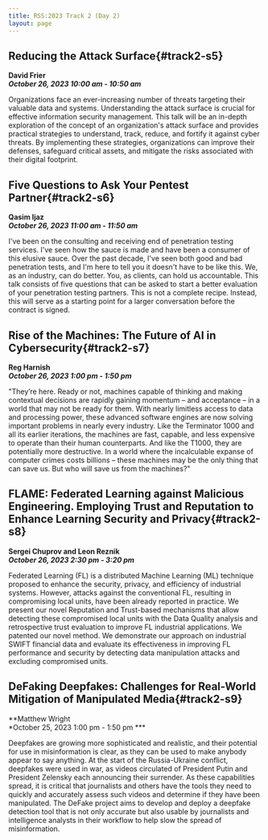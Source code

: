 ```yaml
---
title: RSS:2023 Track 2 (Day 2)
layout: page
---
```


## Reducing the Attack Surface{#track2-s5}
**David Frier<br>
*October 26, 2023 10:00 am - 10:50 am***

Organizations face an ever-increasing number of threats targeting their valuable data and systems. Understanding the attack surface is crucial for effective information security management. This talk will be an in-depth exploration of the concept of an organization's attack surface and provides practical strategies to understand, track, reduce, and fortify it against cyber threats. By implementing these strategies, organizations can improve their defenses, safeguard critical assets, and mitigate the risks associated with their digital footprint.

## Five Questions to Ask Your Pentest Partner{#track2-s6}
**Qasim Ijaz<br>
*October 26, 2023 11:00 am - 11:50 am***

I've been on the consulting and receiving end of penetration testing services. I've seen how the sauce is made and have been a consumer of this elusive sauce. Over the past decade, I've seen both good and bad penetration tests, and I'm here to tell you it doesn't have to be like this. We, as an industry, can do better. You, as clients, can hold us accountable. This talk consists of five questions that can be asked to start a better evaluation of your penetration testing partners. This is not a complete recipe. Instead, this will serve as a starting point for a larger conversation before the contract is signed.

## Rise of the Machines: The Future of AI in Cybersecurity{#track2-s7}
**Reg Harnish<br>
*October 26, 2023 1:00 pm - 1:50 pm***

"They’re here. Ready or not, machines capable of thinking and making contextual decisions are rapidly gaining momentum – and acceptance – in a world that may not be ready for them. With nearly limitless access to data and processing power, these advanced software engines are now solving important problems in nearly every industry. Like the Terminator 1000 and all its earlier iterations, the machines are fast, capable, and less expensive to operate than their human counterparts. And like the T1000, they are potentially more destructive.
In a world where the incalculable expanse of computer crimes costs billions – these machines may be the only thing that can save us. But who will save us from the machines?"

## FLAME: Federated Learning against Malicious Engineering. Employing Trust and Reputation to Enhance Learning Security and Privacy{#track2-s8}    
**Sergei Chuprov and Leon Reznik<br>
*October 26, 2023 2:30 pm - 3:20 pm***

Federated Learning (FL) is a distributed Machine Learning (ML) technique proposed to enhance the security, privacy, and efficiency of industrial systems. However, attacks against the conventional FL, resulting in compromising local units, have been already reported in practice. We present our novel Reputation and Trust-based mechanisms that allow detecting these compromised local units with the Data Quality analysis and retrospective trust evaluation to improve FL industrial applications. We patented our novel method. We demonstrate our approach on industrial SWIFT financial data and evaluate its effectiveness in improving FL performance and security by detecting data manipulation attacks and excluding compromised units.

## DeFaking Deepfakes: Challenges for Real-World Mitigation of Manipulated Media{#track2-s9}
**Matthew Wright<br>
*October 25, 2023 1:00 pm - 1:50 pm ***

Deepfakes are growing more sophisticated and realistic, and their potential for use in misinformation is clear, as they can be used to make anybody appear to say anything. At the start of the Russia-Ukraine conflict, deepfakes were used in war, as videos circulated of President Putin and President Zelensky each announcing their surrender. As these capabilities spread, it is critical that journalists and others have the tools they need to quickly and accurately assess such videos and determine if they have been manipulated. The DeFake project aims to develop and deploy a deepfake detection tool that is not only accurate but also usable by journalists and intelligence analysts in their workflow to help slow the spread of misinformation.
